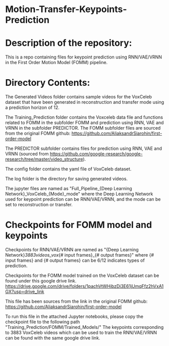 # Motion-Transfer-Keypoints-Prediction

# Description of the repository:
This is a repo containing files for keypoint prediction using RNN/VAE/VRNN in the First Order Motion Model (FOMM) pipeline. 

# Directory Contents:
The Generated Videos folder contains sample videos for the VoxCeleb dataset that have been generated in reconstruction and transfer mode using a prediction horizon of 12.

The Training_Prediction folder contains the Voxceleb data file and functions related to FOMM in the subfolder FOMM and prediction using RNN, VAE and VRNN in the subfolder PREDICTOR.
The FOMM subfolder files are sourced from the original FOMM github:
https://github.com/AliaksandrSiarohin/first-order-model

The PREDICTOR subfolder contains files for prediction using RNN, VAE and VRNN (sourced from https://github.com/google-research/google-research/tree/master/video_structure).

The config folder contains the yaml file of VoxCeleb dataset.

The log folder is the directory for saving generated videos.

The jupyter files are named as "Full_Pipeline_{Deep Learning Network}\_VoxCeleb\_{Mode}_mode" where the Deep Learning Network used for keypoint prediction can be RNN/VAE/VRNN, and the mode can be set to reconstruction or transfer.

# Checkpoints for FOMM model and keypoints 
Checkpoints for RNN/VAE/VRNN are named as "{Deep Learning Network}_3883videos_vox_{# input frames}_{# output frames}" where {# input frames} and {# output frames} can be 6/12 indicates types of prediction.

Checkpoints for the FOMM model trained on the VoxCeleb dataset can be found under this google drive link. 
https://drive.google.com/drive/folders/1pachVtWHibzDi3E61jUmqFfz2hVxA1GX?usp=drive_link

This file has been sources from the link in the original FOMM github:
https://github.com/AliaksandrSiarohin/first-order-model

To run this file in the attached Jupyter notebooks, please copy the checkpoint file to the following path "Training_Prediction/FOMM/Trained_Models/" 
The keypoints corresponding to 3883 VoxCeleb videos which can be used to train the RNN/VAE/VRNN can be found with the same google drive link.
